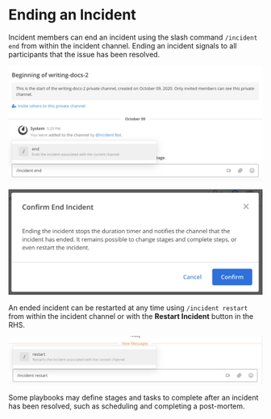 # Ending an Incident

Incident members can end an incident using the slash command `/incident end` from within the incident channel. Ending an incident signals to all participants that the issue has been resolved.

![Ending an incident](../assets/incident_end_slash_command.png)

![Confirmation](../assets/confirm_end_incident.png)

An ended incident can be restarted at any time using `/incident restart` from within the incident channel or with the **Restart Incident** button in the RHS.

![Restart an incident](../assets/incident_restart_slash_command.png )

Some playbooks may define stages and tasks to complete after an incident has been resolved, such as scheduling and completing a post-mortem.

